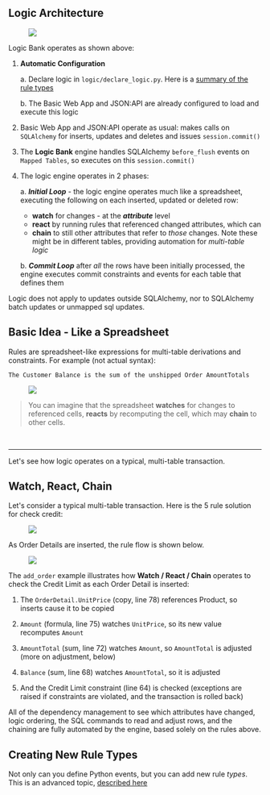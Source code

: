 ## Logic Architecture

<figure><img src="https://github.com/valhuber/LogicBank/raw/main/images/architecture.png"></figure>

Logic Bank operates as shown above:

 1. **Automatic Configuration**

    a. Declare logic in `logic/declare_logic.py`.  Here is a [summary of the rule types](../Logic)
 
    b. The Basic Web App and JSON:API are already configured to load and execute this logic
    
    
 2. Basic Web App and JSON:API operate as usual: makes calls on `SQLAlchemy` for inserts, updates and deletes
    and issues `session.commit()`
      

 3. The **Logic Bank** engine handles SQLAlchemy `before_flush` events on
`Mapped Tables`, so executes on this ```session.commit()```
    

 4. The logic engine operates in 2 phases:

    a. ***Initial Loop*** - the logic engine operates much like a spreadsheet, executing the following on each inserted, updated or deleted row:

      * **watch** for changes -  at the ___attribute___ level
      * **react** by running rules that referenced changed attributes, which can
      * **chain** to still other attributes that refer to
_those_ changes.  Note these might be in different tables,
providing automation for _multi-table logic_

    b. ***Commit Loop*** after *all* the rows have been initially processed, the engine executes commit constraints and events for each table that defines them

Logic does not apply to updates outside SQLAlchemy,
nor to SQLAlchemy batch updates or unmapped sql updates.

## Basic Idea - Like a Spreadsheet

Rules are spreadsheet-like expressions for multi-table derivations and constraints.  For example (not actual syntax):

    The Customer Balance is the sum of the unshipped Order AmountTotals

<figure><img src="https://github.com/valhuber/apilogicserver/wiki/images/logic/like-a-spreadsheet.png?raw=true"></figure>

> You can imagine that the spreadsheet __watches__ for changes to referenced cells, __reacts__ by recomputing the cell, which may __chain__ to other cells.

&nbsp;

---

Let's see how logic operates on a typical, multi-table transaction.


## Watch, React, Chain

Let's consider a typical multi-table transaction.  Here is the 5 rule solution for check credit:

<figure><img src="https://github.com/valhuber/apilogicserver/wiki/images/logic/5-rules-cocktail.png?raw=true"></figure>

As Order Details are inserted, the rule flow is shown below.

<figure><img src="https://github.com/valhuber/LogicBank/raw/main/images/check-credit.png"></figure>


The `add_order` example illustrates how
__Watch / React / Chain__ operates to
check the Credit Limit as each Order Detail is inserted:

1.  The `OrderDetail.UnitPrice` (copy, line 78) references Product, so inserts cause it to be copied
    
2.  `Amount` (formula, line 75) watches `UnitPrice`, so its new value recomputes `Amount`
    
3.  `AmountTotal` (sum, line 72) watches `Amount`, so `AmountTotal` is adjusted (more on adjustment, below)
    
4.  `Balance` (sum, line 68) watches `AmountTotal`, so it is adjusted
    
5.  And the Credit Limit constraint (line 64) is checked (exceptions are raised if constraints are violated, and the transaction is rolled back)
    
All of the dependency management to see which attributes have changed,
logic ordering, the SQL commands to read and adjust rows, and the chaining
are fully automated by the engine, based solely on the rules above.

## Creating New Rule Types

Not only can you define Python events, but you can add new rule _types_.  This is an advanced topic, [described here](https://github.com/valhuber/LogicBank/wiki/Rule-Extensibility)

&nbsp;
